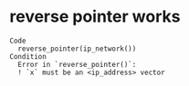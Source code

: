 # reverse pointer works

    Code
      reverse_pointer(ip_network())
    Condition
      Error in `reverse_pointer()`:
      ! `x` must be an <ip_address> vector


